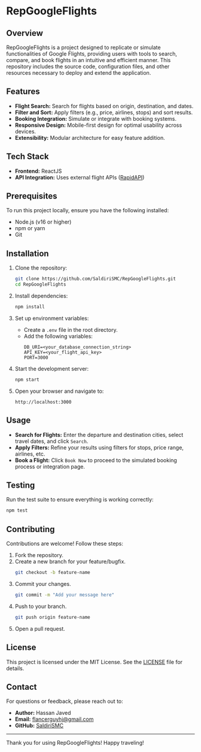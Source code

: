 # RepGoogleFlights

## Overview
RepGoogleFlights is a project designed to replicate or simulate functionalities of Google Flights, providing users with tools to search, compare, and book flights in an intuitive and efficient manner. This repository includes the source code, configuration files, and other resources necessary to deploy and extend the application.

## Features
- **Flight Search:** Search for flights based on origin, destination, and dates.
- **Filter and Sort:** Apply filters (e.g., price, airlines, stops) and sort results.
- **Booking Integration:** Simulate or integrate with booking systems.
- **Responsive Design:** Mobile-first design for optimal usability across devices.
- **Extensibility:** Modular architecture for easy feature addition.

## Tech Stack
- **Frontend:** ReactJS
- **API Integration:** Uses external flight APIs ([RapidAPI](https://rapidapi.com/apiheya/api/sky-scrapper/playground/apiendpoint_efcce954-2563-41cb-97fc-b2abe7851b3d))


## Prerequisites
To run this project locally, ensure you have the following installed:
- Node.js (v16 or higher)
- npm or yarn
- Git

## Installation

1. Clone the repository:
   ```bash
   git clone https://github.com/SaldiriSMC/RepGoogleFlights.git
   cd RepGoogleFlights
   ```

2. Install dependencies:
   ```bash
   npm install
   ```

3. Set up environment variables:
   - Create a `.env` file in the root directory.
   - Add the following variables:
     ```env
     DB_URI=<your_database_connection_string>
     API_KEY=<your_flight_api_key>
     PORT=3000
     ```

4. Start the development server:
   ```bash
   npm start
   ```

5. Open your browser and navigate to:
   ```
   http://localhost:3000
   ```

## Usage
- **Search for Flights:** Enter the departure and destination cities, select travel dates, and click `Search`.
- **Apply Filters:** Refine your results using filters for stops, price range, airlines, etc.
- **Book a Flight:** Click `Book Now` to proceed to the simulated booking process or integration page.

## Testing
Run the test suite to ensure everything is working correctly:
```bash
npm test
```

## Contributing
Contributions are welcome! Follow these steps:
1. Fork the repository.
2. Create a new branch for your feature/bugfix.
   ```bash
   git checkout -b feature-name
   ```
3. Commit your changes.
   ```bash
   git commit -m "Add your message here"
   ```
4. Push to your branch.
   ```bash
   git push origin feature-name
   ```
5. Open a pull request.

## License
This project is licensed under the MIT License. See the [LICENSE](LICENSE) file for details.

## Contact
For questions or feedback, please reach out to:
- **Author:** Hassan Javed
- **Email:** flancerguyhj@gmail.com
- **GitHub:** [SaldiriSMC](https://github.com/SaldiriSMC)

---
Thank you for using RepGoogleFlights! Happy traveling!

